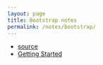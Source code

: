 ```yaml
---
layout: page
title: Bootstrap notes
permalink: /notes/bootstrap/
---
```



* [source](https://github.com/twbs/bootstrap)
* [Getting Started](https://getbootstrap.com/docs/3.3/getting-started/)



